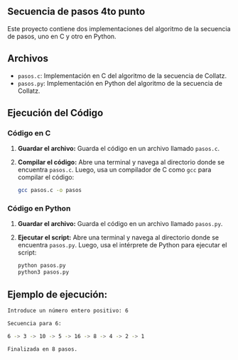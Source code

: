 ## Secuencia de pasos 4to punto

Este proyecto contiene dos implementaciones del algoritmo de la secuencia de pasos, uno en C y otro en Python.

## Archivos

- `pasos.c`: Implementación en C del algoritmo de la secuencia de Collatz.
- `pasos.py`: Implementación en Python del algoritmo de la secuencia de Collatz.

## Ejecución del Código

### Código en C

1. **Guardar el archivo:**
   Guarda el código en un archivo llamado `pasos.c`.

2. **Compilar el código:**
   Abre una terminal y navega al directorio donde se encuentra `pasos.c`. Luego, usa un compilador de C como `gcc` para compilar el código:
   ```bash
   gcc pasos.c -o pasos
### Código en Python

1. **Guardar el archivo:**
   Guarda el código en un archivo llamado `pasos.py`.

2. **Ejecutar el script:**
   Abre una terminal y navega al directorio donde se encuentra `pasos.py`. Luego, usa el intérprete de Python para ejecutar el script:
   ```bash
   python pasos.py
   python3 pasos.py
   
## Ejemplo de ejecución:
  ```bash
  Introduce un número entero positivo: 6
  
  Secuencia para 6:
  
  6 -> 3 -> 10 -> 5 -> 16 -> 8 -> 4 -> 2 -> 1
  
  Finalizada en 8 pasos.
